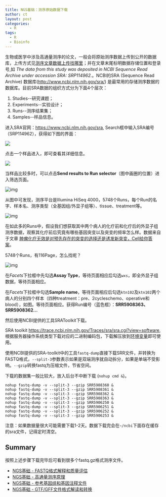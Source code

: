 ```yaml
---
title: NGS基础：测序原始数据下载
author: ct
layout: post
categories:
  - R
tags:
  - R
  - Bioinfo
---
```


生物或医学中涉及高通量测序的论文，一般会将原始测序数据上传到公开的数据库，上传方式见[测序文章数据上传找哪里](http://mp.weixin.qq.com/s/aDINq43Xwas_l4-AdY7xXg)；并在文章末尾标明数据存储位置和登录号,如 *The data from this study was deposited in NCBI Sequence Read Archive under accession SRA: SRP114962.*。NCBI的SRA (Sequence Read Archive) 数据库(http://www.ncbi.nlm.nih.gov/sra/) 是最常用的存储测序数据的数据库。目前SRA数据的组织方式分为下面4个层次：

1. Studies--研究课题；
2. Experiments--实验设计；
3. Runs--测序结果集；
4. Samples--样品信息。


进入SRA官网：https://www.ncbi.nlm.nih.gov/sra, Search框中输入SRA编号（SRP114962），获得如下图的界面：

![](http://www.ehbio.com/ehbio_resource/SRP114962.png)

点击一个样品进入，即可查看其详细信息。

![](http://www.ehbio.com/ehbio_resource/SRR5906250.png)

当样品比较多时，可以点击**Send results to Run selector**（图中画圈的位置）进入筛选页面。

![img](http://www.ehbio.com/ehbio_resource/runselector.png)

从图中可发现，测序平台是Illumina HiSeq 4000，5748个Runs，每个Run的名字、样本名、测序类型（全基因组/外显子组等）、tissue、treatment等。

![img](http://www.ehbio.com/ehbio_resource/runSelectorShow.png)

在如此多的Runs中，假设我们想获取其中两个病人的化疗前和化疗后的外显子组测序数据，观察其化疗前后究竟有哪些基因突变以及突变的频率怎么样。数据来自于文章 [肿瘤化疗无效是对预先存在的突变的选择还是诱发新突变，Cell给你答案](https://mp.weixin.qq.com/s/HhGotXHxd_9maKwrjiBEFA)。

5748个Runs，有116Page，怎么找呢？

![img](http://www.ehbio.com/ehbio_resource/runSelectorFilter.png)

在*Facets*下拉框中先勾选**Assay Type**，等待页面相应后勾选`wxs`，即全外显子组数据，等待页面相应。

在*Facets*下拉框中勾选**Sample name**，等待页面相应后勾选`ktn102`及`ktn102`两个病人的分别四个样本（四种treatment：pre、2cycleschemo、operative和blood），如图。等待页面相应。获得Run编号（蓝色框）：**SRR5908363、SRR5908362...**

然后使用NCBI提供的工具SRAToolkit下载。

SRA toolkit https://trace.ncbi.nlm.nih.gov/Traces/sra/sra.cgi?view=software, 根据服务器操作系统类型下载对应的二进制编码包，下载解压放到[环境变量](https://mp.weixin.qq.com/s/poFpNHQgHDr0qr2wqfVNdw)即可使用。

使用NCBI提供的SRA-toolkit中的工具`fastq-dump`直接下载SRR文件，并转换为FASTQ格式，`--split-3`参数表示如果是双端测序就自动拆分，如果是单端不受影响。`--gzip`转换fastq为压缩文件，节省空间。

下载的数据集一般比较大，放入后台不中断下载 (`nohup cmd &`)。

```
nohup fastq-dump -v --split-3 --gzip SRR5908360 &
nohup fastq-dump -v --split-3 --gzip SRR5908361 &
nohup fastq-dump -v --split-3 --gzip SRR5908362 &
nohup fastq-dump -v --split-3 --gzip SRR5908363 &
nohup fastq-dump -v --split-3 --gzip SRR5906250 &
nohup fastq-dump -v --split-3 --gzip SRR5906251 &
nohup fastq-dump -v --split-3 --gzip SRR5906252 &
nohup fastq-dump -v --split-3 --gzip SRR5906253 &
```

注意：如果数据量很大可能需要下载1-2天。数据下载完会在`~/ncbi`下面存在缓存的sra文件，记得定时清空。

## Summary

按照上述步骤下载完毕后可看到很多个fastq.gz格式测序文件。


* [NGS基础 - FASTQ格式解释和质量评估](http://mp.weixin.qq.com/s/tDMih7ISLJcL4F4sWBq3Vw)
* [NGS基础 - 高通量测序原理](https://mp.weixin.qq.com/s/SS9YBSpgUoU9gI86u-0ATg)
* [NGS基础 - 参考基因组和基因注释文件](http://mp.weixin.qq.com/s/2OoXy4f1t0hE8OUqsAt1kw)
* [NGS基础 - GTF/GFF文件格式解读和转换](http://mp.weixin.qq.com/s/rZ26i19hiS5ZOqIoqkL1Wg)

